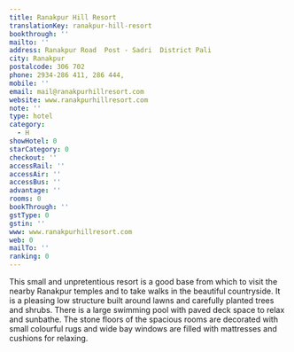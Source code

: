 ```yaml
---
title: Ranakpur Hill Resort
translationKey: ranakpur-hill-resort
bookthrough: ''
mailto: ''
address: Ranakpur Road  Post - Sadri  District Pali
city: Ranakpur
postalcode: 306 702
phone: 2934-286 411, 286 444,
mobile: ''
email: mail@ranakpurhillresort.com
website: www.ranakpurhillresort.com
note: ''
type: hotel
category:
  - H
showHotel: 0
starCategory: 0
checkout: ''
accessRail: ''
accessAir: ''
accessBus: ''
advantage: ''
rooms: 0
bookThrough: ''
gstType: 0
gstin: ''
www: www.ranakpurhillresort.com
web: 0
mailTo: ''
ranking: 0
---
```







This small and unpretentious resort is a good base from which to visit the nearby Ranakpur temples and to take walks in the beautiful countryside.     It is a pleasing low structure built around lawns and carefully planted trees and shrubs. There is a large swimming pool with paved deck space to relax and sunbathe.     The stone floors of the spacious rooms are decorated with small colourful rugs and wide bay windows are filled with mattresses and cushions for relaxing.